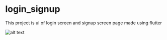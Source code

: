 # login_signup

This project is ui of login screen and signup screen page made using flutter






![alt text](https://user-images.githubusercontent.com/63359769/97138245-c184f880-177d-11eb-9548-c4931a93dda4.png)


